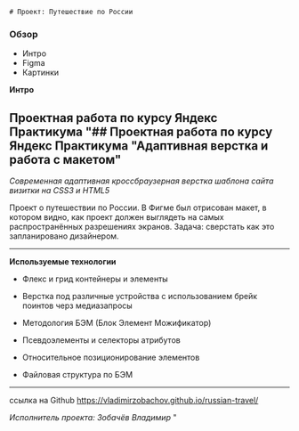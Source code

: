     # Проект: Путешествие по России

### Обзор
* Интро
* Figma
* Картинки

**Интро**




## Проектная работа по курсу Яндекс Практикума "## Проектная работа по курсу Яндекс Практикума "Адаптивная верстка и работа с макетом" 

_Cовременная адаптивная кроссбраузерная верстка шаблона сайта визитки на CSS3 и HTML5_ 

Проект о путешествии по России.
В Фигме был отрисован макет, в котором видно, как проект должен выглядеть на самых распространённых разрешениях экранов.
Задача: сверстать как это запланировано дизайнером.

___________________________ 


__Используемые технологии__ 

* Флекс и грид контейнеры и элементы

* Верстка под различные устройства с использованием брейк поинтов черз медиазапросы

* Методология БЭМ (Блок Элемент Можификатор) 

* Псевдоэлементы и селекторы атрибутов 

* Относительное позиционирование элементов 

* Файловая структура по БЭМ 


___________________________ 

ссылка на Github https://vladimirzobachov.github.io/russian-travel/

_Исполнитель проекта: Зобачёв Владимир_ " 
